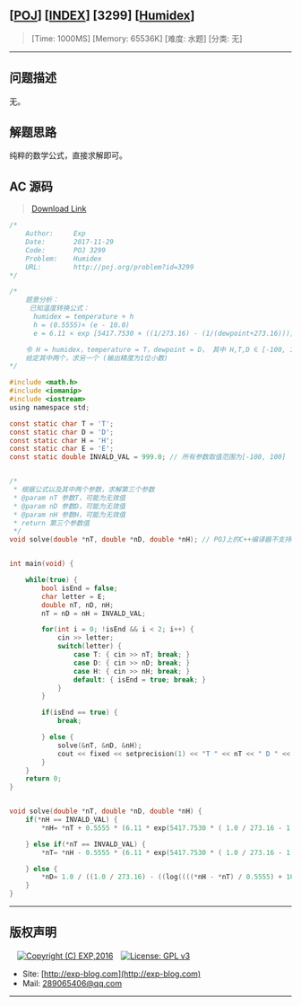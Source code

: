 ## [[POJ](http://poj.org/)] [[INDEX](https://github.com/lyy289065406/POJ-Solving-Reports)] [3299] [[Humidex](http://poj.org/problem?id=3299)]

> [Time: 1000MS] [Memory: 65536K] [难度: 水题] [分类: 无]

------

## 问题描述

无。

## 解题思路

纯粹的数学公式，直接求解即可。

## AC 源码

> [Download Link](/reports/POJ3299-Humidex/src)


```c
/*
	Author:     Exp
	Date:       2017-11-29
	Code:       POJ 3299
	Problem:    Humidex
	URL:		http://poj.org/problem?id=3299
*/

/*
	题意分析：
	 已知温度转换公式：
	  humidex = temperature + h
	  h = (0.5555)× (e - 10.0)
	  e = 6.11 × exp [5417.7530 × ((1/273.16) - (1/(dewpoint+273.16)))]

	令 H = humidex，temperature = T，dewpoint = D， 其中 H,T,D ∈ [-100, 100]
	给定其中两个，求另一个 (输出精度为1位小数)
*/

#include <math.h>
#include <iomanip>
#include <iostream>
using namespace std;

const static char T = 'T';
const static char D = 'D';
const static char H = 'H';
const static char E = 'E';
const static double INVALD_VAL = 999.0;	// 所有参数取值范围为[-100, 100]


/* 
 * 根据公式以及其中两个参数，求解第三个参数
 * @param nT 参数T，可能为无效值
 * @param nD 参数D，可能为无效值
 * @param nH 参数H，可能为无效值
 * return 第三个参数值
 */
void solve(double *nT, double *nD, double *nH);	// POJ上的C++编译器不支持&引用传值, 只能用指针


int main(void) {

	while(true) {
		bool isEnd = false;
		char letter = E;
		double nT, nD, nH;
		nT = nD = nH = INVALD_VAL;

		for(int i = 0; !isEnd && i < 2; i++) {
			cin >> letter;
			switch(letter) {
				case T: { cin >> nT; break; }
				case D: { cin >> nD; break; }
				case H: { cin >> nH; break; }
				default: { isEnd = true; break; }
			}
		}

		if(isEnd == true) {
			break;

		} else {
			solve(&nT, &nD, &nH);
			cout << fixed << setprecision(1) << "T " << nT << " D " << nD << " H " << nH << endl;
		}
	}
	return 0;
}


void solve(double *nT, double *nD, double *nH) {
	if(*nH == INVALD_VAL) {
		*nH= *nT + 0.5555 * (6.11 * exp(5417.7530 * ( 1.0 / 273.16 - 1.0 / (*nD + 273.16))) - 10.0);

	} else if(*nT == INVALD_VAL) {
		*nT= *nH - 0.5555 * (6.11 * exp(5417.7530 * ( 1.0 / 273.16 - 1.0 / (*nD + 273.16))) - 10.0);

	} else {
		*nD= 1.0 / ((1.0 / 273.16) - ((log((((*nH - *nT) / 0.5555) + 10.0) / 6.11)) / 5417.7530)) - 273.16;
	}
}

```

------

## 版权声明

　[![Copyright (C) EXP,2016](https://img.shields.io/badge/Copyright%20(C)-EXP%202016-blue.svg)](http://exp-blog.com)　[![License: GPL v3](https://img.shields.io/badge/License-GPL%20v3-blue.svg)](https://www.gnu.org/licenses/gpl-3.0)
  

- Site: [http://exp-blog.com](http://exp-blog.com) 
- Mail: <a href="mailto:289065406@qq.com?subject=[EXP's Github]%20Your%20Question%20（请写下您的疑问）&amp;body=What%20can%20I%20help%20you?%20（需要我提供什么帮助吗？）">289065406@qq.com</a>


------
